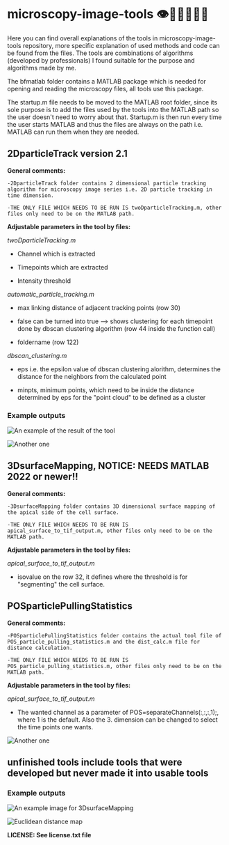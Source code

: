 # microscopy-image-tools  👁️🦠🔬🥼👩‍💻

Here you can find overall explanations of the tools in microscopy-image-tools repository, more specific explanation of used methods and code can be found from the files. The tools are combinations of algorithms (developed by professionals) I found suitable for the purpose and algorithms made by me.

The bfmatlab folder contains a MATLAB package which is needed for opening and reading the microscopy files, all tools use this package.

The startup.m file needs to be moved to the MATLAB root folder, since its sole purpose is to add the files used by the tools into the MATLAB path so the user doesn't need to worry about that. Startup.m is then run every time the user starts MATLAB and thus the files are always on the path i.e. MATLAB can run them when they are needed.


## 2DparticleTrack version 2.1


**General comments:**

    -2DparticleTrack folder contains 2 dimensional particle tracking algorithm for microscopy image series i.e. 2D particle tracking in time dimension. 

    -THE ONLY FILE WHICH NEEDS TO BE RUN IS twoDparticleTracking.m, other files only need to be on the MATLAB path. 


**Adjustable parameters in the tool by files:**

_twoDparticleTracking.m_

* Channel which is extracted 

* Timepoints which are extracted

* Intensity threshold

_automatic_particle_tracking.m_

* max linking distance of adjacent tracking points (row 30)

* false can be turned into true --> shows clustering for each timepoint done by dbscan clustering algorithm (row 44 inside the function call)

* foldername (row 122)


_dbscan_clustering.m_

* eps i.e. the epsilon value of dbscan clustering alorithm, determines the distance for the neighbors from the calculated point

* minpts, minimum points, which need to be inside the distance determined by eps for the "point cloud" to be defined as a cluster 


### Example outputs

![An example of the result of the tool](example_images/image-2.png)

![Another one](example_images/image-1.png)

## 3DsurfaceMapping, NOTICE: NEEDS MATLAB 2022 or newer!!


**General comments:**

    -3DsurfaceMapping folder contains 3D dimensional surface mapping of the apical side of the cell surface.

    -THE ONLY FILE WHICH NEEDS TO BE RUN IS apical_surface_to_tif_output.m, other files only need to be on the MATLAB path.


**Adjustable parameters in the tool by files:**

_apical_surface_to_tif_output.m_

* isovalue on the row 32, it defines where the threshold is for "segmenting" the cell surface. 


## POSparticlePullingStatistics

**General comments:**

    -POSparticlePullingStatistics folder contains the actual tool file of POS_particle_pulling_statistics.m and the dist_calc.m file for distance calculation.

    -THE ONLY FILE WHICH NEEDS TO BE RUN IS POS_particle_pulling_statistics.m, other files only need to be on the MATLAB path.

**Adjustable parameters in the tool by files:**

_apical_surface_to_tif_output.m_

* The wanted channel as a parameter of POS=separateChannels(:,:,:,1);, where 1 is the default. Also the 3. dimension can be changed to select the time points one wants.

![Another one](example_images/image-5.png)

## unfinished tools include tools that were developed but never made it into usable tools


### Example outputs

![An example image for 3DsurfaceMapping](example_images/image-3.png)

![Euclidean distance map](example_images/image-4.png)


**LICENSE: See license.txt file**
